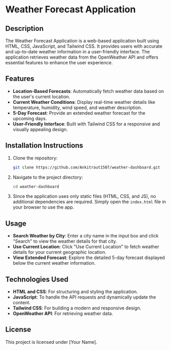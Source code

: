 # Weather Forecast Application

## Description
The Weather Forecast Application is a web-based application built using HTML, CSS, JavaScript, and Tailwind CSS. It provides users with accurate and up-to-date weather information in a user-friendly interface. The application retrieves weather data from the OpenWeather API and offers essential features to enhance the user experience.

## Features
- **Location-Based Forecasts**: Automatically fetch weather data based on the user's current location.
- **Current Weather Conditions**: Display real-time weather details like temperature, humidity, wind speed, and weather description.
- **5-Day Forecast**: Provide an extended weather forecast for the upcoming days.
- **User-Friendly Interface**: Built with Tailwind CSS for a responsive and visually appealing design.

## Installation Instructions
1. Clone the repository:
   ```bash
   git clone https://github.com/Ankitraut1507/weather-dashboard.git
   ```
2. Navigate to the project directory:
   ```bash
   cd weather-dashboard
   ```
3. Since the application uses only static files (HTML, CSS, and JS), no additional dependencies are required. Simply open the `index.html` file in your browser to use the app.

## Usage
- **Search Weather by City**: Enter a city name in the input box and click "Search" to view the weather details for that city.
- **Use Current Location**: Click "Use Current Location" to fetch weather details for your current geographic location.
- **View Extended Forecast**: Explore the detailed 5-day forecast displayed below the current weather information.

## Technologies Used
- **HTML and CSS**: For structuring and styling the application.
- **JavaScript**: To handle the API requests and dynamically update the content.
- **Tailwind CSS**: For building a modern and responsive design.
- **OpenWeather API**: For retrieving weather data.

## License
This project is licensed under [Your Name].
